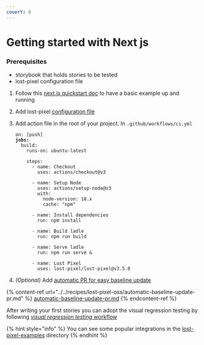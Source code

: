 ```yaml
---
coverY: 0
---
```


# Getting started with Next js

### Prerequisites

- storybook that holds stories to be tested
- lost-pixel configuration file

1. Follow this [next.js quickstart doc](https://nextjs.org/docs) to have a basic example up and running
2. Add lost-pixel [configuration file](../../setup/project-configuration/modes.md#page-shots)
3. Add action file in the root of your project. In `.github/workflows/ci.yml`

   <pre><code>on: [push]
   <strong>jobs:
   </strong>  build:
       runs-on: ubuntu-latest
   
       steps:
         - name: Checkout
           uses: actions/checkout@v3
   
         - name: Setup Node
           uses: actions/setup-node@v3
           with:
             node-version: 18.x
             cache: "npm"
   
         - name: Install dependencies
           run: npm install
   
         - name: Build ladle
           run: npm run build
   
         - name: Serve ladle
           run: npm run serve &#x26;
   
         - name: Lost Pixel
           uses: lost-pixel/lost-pixel@v3.5.0
   </code></pre>

4. _(Optional)_ Add [automatic PR for easy baseline update](../../recipes/lost-pixel-oss/automatic-baseline-update-pr.md)

{% content-ref url="../../recipes/lost-pixel-oss/automatic-baseline-update-pr.md" %}
[automatic-baseline-update-pr.md](../../recipes/lost-pixel-oss/automatic-baseline-update-pr.md)
{% endcontent-ref %}

After writing your first stories you can adopt the visual regression testing by following [_visual regression testing_ workflow](../testing-workflow-github-actions.md)

{% hint style="info" %}
You can see some popular integrations in the [lost-pixel-examples](https://github.com/lost-pixel/lost-pixel-examples) directory
{% endhint %}
